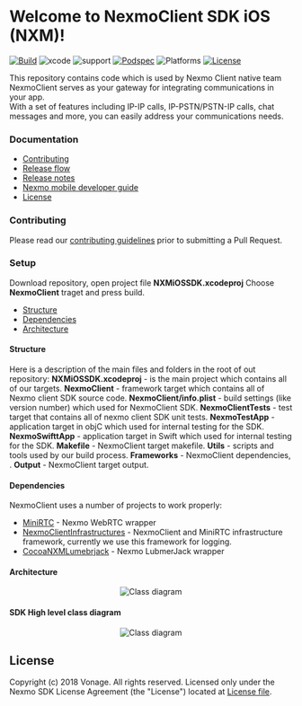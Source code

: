 # Welcome to NexmoClient SDK iOS (NXM)! 
[![Build][build-svg]][build-link] ![xcode][xcode-svg] ![support][support-svg] [![Podspec][podspec-svg]][podspec-link]  ![Platforms][platforms-svg] [![License][license-svg]][license-link]

This repository contains code which is used by Nexmo Client native team
NexmoClient serves as your gateway for integrating communications in your app.  
With a set of features including IP-IP calls, IP-PSTN/PSTN-IP calls, chat messages and more, you can easily address your communications needs.  

### Documentation
- [Contributing](#contributing)
- [Release flow](https://nexmoinc.atlassian.net/wiki/spaces/STCH/pages/144525573/iOS+Git+and+Release+Flow)
- [Release notes](https://developer.nexmo.com/client-sdk/sdk-documentation/ios/release-notes)
- [Nexmo mobile developer guide](https://developer.nexmo.com/client-sdk/setup/add-sdk-to-your-app/ios)
- [License](#License)

### Contributing
Please read our [contributing guidelines](https://github.com/Vonage/nexmo-sdk-ios/blob/develop/CONTRIBUTE.md) prior to submitting a Pull Request.

### Setup
Download repository, open project file **NXMiOSSDK.xcodeproj**
Choose **NexmoClient** traget and press build.

- [Structure](#structure)
- [Dependencies](#Dependencies)
- [Architecture](#Architecture)

#### Structure
Here is a description of the main files and folders in the root of out repository:
**NXMiOSSDK.xcodeproj** - is the main project which contains all of our targets. 
**NexmoClient** - framework target which contains all of Nexmo client SDK source code. 
**NexmoClient/info.plist** -  build settings (like version number) which used for NexmoClient SDK.
**NexmoClientTests** - test target that contains all of nexmo client SDK unit tests.
**NexmoTestApp** - application target in objC which used for internal testing for the SDK. 
**NexmoSwifttApp** - application target in Swift which used for internal testing for the SDK. 
**Makefile** - NexmoClient target makefile.
**Utils** - scripts and tools used by our build process.
**Frameworks** - NexmoClient dependencies, .
**Output** - NexmoClient target output.

#### Dependencies
NexmoClient uses a number of projects to work properly:
* [MiniRTC](https://github.com/Vonage/miniRTC) - Nexmo WebRTC wrapper
* [NexmoClientInfrastructures](https://github.com/Vonage/NexmoClientInfrastructures) - NexmoClient and MiniRTC infrastructure framework, currently we use this framework for logging.
* [CocoaNXMLumebrjack](https://github.com/Vonage/NexmoLumberjack) - Nexmo LubmerJack wrapper

#### Architecture
<p align="center">
    <img src="https://github.com/vonage/nexmo-sdk-ios/blob/develop/Utils/SDKDiagram.png" title="Class diagram">
</p>

#### SDK High level class diagram
<p align="center">
    <img src="https://github.com/vonage/nexmo-sdk-ios/blob/develop/Utils/SDKClassDiagram.png" title="Class diagram">
</p>

## License
Copyright (c) 2018 Vonage. All rights reserved. Licensed only under the Nexmo SDK License Agreement (the "License") located at [License file](license-link).

[podspec-svg]: https://img.shields.io/cocoapods/v/NexmoClient.svg
[podspec-link]: https://cocoapods.org/pods/NexmoClient
[platforms-svg]: https://img.shields.io/cocoapods/p/NexmoClient
[license-svg]: https://img.shields.io/cocoapods/l/NexmoClient
[license-link]: https://github.com/vonage/nexmo-sdk-ios/blob/master/LICENSE
[xcode-svg]: https://img.shields.io/badge/xcode-10.3%20%7C%2011-orange
[build-svg]: https://img.shields.io/badge/build-jenkins-green
[build-link]: http://jenkins-mobile-client.dev.il.vocal-dev.com:8080/view/Nexmo/job/Stitch_iOS_Release/
[support-svg]: https://img.shields.io/badge/support-swift%20%7C%20objC-blue


